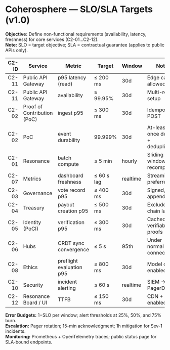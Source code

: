 # Coherosphere — SLO/SLA Targets (v1.0)

**Objective:** Define non-functional requirements (availability, latency, freshness) for core services (C2-01…C2-12).  
**Note:** SLO = target objective; SLA = contractual guarantee (applies to public APIs only).

| C2-ID | Service | Metric | Target | Window | Notes |
|------:|----------|---------|---------|---------|-------|
| C2-11 | Public API Gateway | p95 latency (read) | ≤ 200 ms | 30d | Edge cache allowed |
| C2-11 | Public API Gateway | availability | ≥ 99.95% | 30d | Multi-region setup |
| C2-02 | Proof of Contribution (PoC) | ingest p95 | ≤ 300 ms | 30d | Idempotent POST |
| C2-02 | PoC | event durability | 99.999% | 30d | At-least-once delivery + deduplication |
| C2-01 | Resonance | batch compute | ≤ 5 min | hourly | Sliding window recompute |
| C2-07 | Metrics | dashboard freshness | ≤ 60 s lag | realtime | Streaming preferred |
| C2-03 | Governance | vote record p95 | ≤ 400 ms | 30d | Signed, append-only |
| C2-04 | Treasury | payout creation p95 | ≤ 500 ms | 30d | Excludes on-chain latency |
| C2-05 | Identity (PoCI) | verification p95 | ≤ 300 ms | 30d | Cached verifiable proofs |
| C2-06 | Hubs | CRDT sync convergence | ≤ 5 s | 95th | Under normal connectivity |
| C2-08 | Ethics | preflight evaluation p95 | ≤ 800 ms | 30d | Model cache enabled |
| C2-10 | Security | incident alerting | ≤ 60 s | realtime | SIEM → PagerDuty |
| C2-12 | Resonance Board / UI | TTFB | ≤ 150 ms | 30d | CDN + SSR enabled |

**Error Budgets:** 1−SLO per window; alert thresholds at 25%, 50%, and 75% burn.  
**Escalation:** Pager rotation; 15-min acknowledgment; 1h mitigation for Sev-1 incidents.  
**Monitoring:** Prometheus + OpenTelemetry traces; public status page for SLA-bound endpoints.

